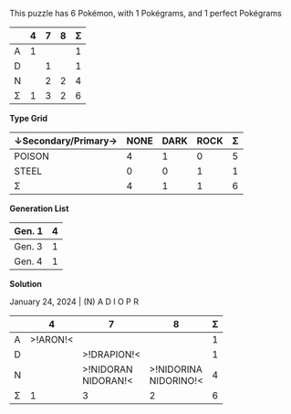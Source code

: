 This puzzle has 6 Pokémon, with 1 Pokégrams, and 1 perfect Pokégrams

|  | 4 | 7 | 8 | Σ |
| --- | --- | --- | --- | --- |
| A | 1 |  |  | 1 |
| D |  | 1 |  | 1 |
| N |  | 2 | 2 | 4 |
| Σ | 1 | 3 | 2 | 6 |

**Type Grid**

| ↓Secondary/Primary→ | NONE | DARK | ROCK | Σ |
| ------------------- | ---- | ---- | ---- | --- |
| POISON | 4 | 1 | 0 | 5 |
| STEEL | 0 | 0 | 1 | 1 |
| Σ | 4 | 1 | 1 | 6 |

**Generation List**

| Gen. 1 | 4 |
| ------ | --- |
| Gen. 3 | 1 |
| Gen. 4 | 1 |

**Solution**

January 24, 2024 | (N) A D I O P R

|  | 4 | 7 | 8 | Σ |
| --- | --- | --- | --- | --- |
| A | >!ARON!< |  |  | 1 |
| D |  | >!DRAPION!< |  | 1 |
| N |  | >!NIDORAN<br>NIDORAN!< | >!NIDORINA<br>NIDORINO!< | 4 |
| Σ | 1 | 3 | 2 | 6 |